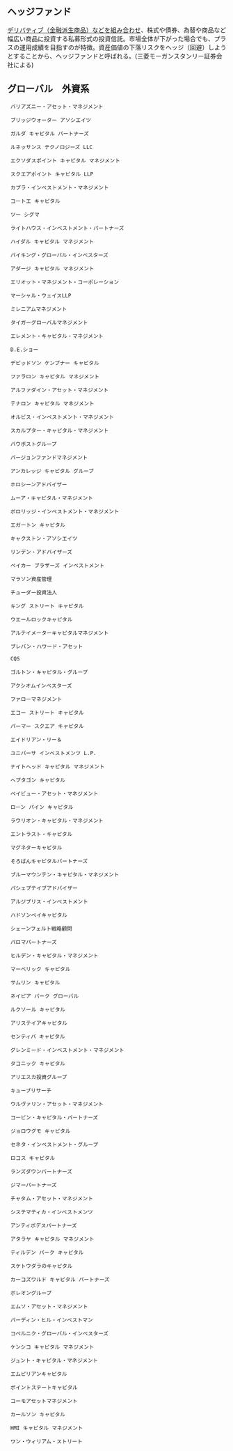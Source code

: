 ## ヘッジファンド
[デリバティブ（金融派生商品）などを組み合わせ](https://www.sc.mufg.jp/learn/terms/he/003.html)、株式や債券、為替や商品など幅広い商品に投資する私募形式の投資信託。市場全体が下がった場合でも、プラスの運用成績を目指すのが特徴。資産価値の下落リスクをヘッジ（回避）しようとすることから、ヘッジファンドと呼ばれる。(三菱モーガンスタンリー証券会社による)

## グローバル　外資系
     バリアズニー・アセット・マネジメント　
     
     ブリッジウォーター アソシエイツ 

     ガルダ キャピタル パートナーズ

     ルネッサンス テクノロジーズ LLC

     エクソダスポイント キャピタル マネジメント

     スクエアポイント キャピタル LLP

     カプラ・インベストメント・マネジメント

     コートエ キャピタル

     ツー シグマ 

     ライトハウス・インベストメント・パートナーズ

     ハイダル キャピタル マネジメント

     バイキング・グローバル・インベスターズ

     アダージ キャピタル マネジメント

     エリオット・マネジメント・コーポレーション

     マーシャル・ウェイスLLP

     ミレニアムマネジメント

     タイガーグローバルマネジメント

     エレメント・キャピタル・マネジメント

     D.E.ショー

     デビッドソン ケンプナー キャピタル

     ファラロン キャピタル マネジメント

     アルファダイン・アセット・マネジメント

     テナロン キャピタル マネジメント

     オルビス・インベストメント・マネジメント

     スカルプター・キャピタル・マネジメント

     バウポストグループ

     バージョンファンドマネジメント

     アンカレッジ キャピタル グループ

     ホロシーンアドバイザー

     ムーア・キャピタル・マネジメント

     ボロリッジ・インベストメント・マネジメント

     エガートン キャピタル

     キャクストン・アソシエイツ

     リンデン・アドバイザーズ

     ベイカー ブラザーズ インベストメント

     マラソン資産管理

     チューダー投資法人

     キング ストリート キャピタル

     ウエールロックキャピタル

     アルテイメーターキャピタルマネジメント

     ブレバン・ハワード・アセット

     CQS

     ゴルトン・キャピタル・グループ

     アクシオムインベスターズ

     ファローマネジメント

     エコー ストリート キャピタル

     パーマー スクエア キャピタル

     エイドリアン・リー＆

     ユニバーサ インベストメンツ L.P.

     ナイトヘッド キャピタル マネジメント

     ヘプタゴン キャピタル

     ベイビュー・アセット・マネジメント

     ローン パイン キャピタル

     ラウリオン・キャピタル・マネジメント

     エントラスト・キャピタル

     マグネターキャピタル

     そろばんキャピタルパートナーズ

     ブルーマウンテン・キャピタル・マネジメント

     パシェプテイブアドバイザー

     アルジブリス・インベストメント

     ハドソンベイキャピタル

     シェーンフェルト戦略顧問

     パロマパートナーズ

     ヒルデン・キャピタル・マネジメント

     マーベリック キャピタル

     サムリン キャピタル

     ネイピア パーク グローバル

     ルクソール キャピタル

     アリステイアキャピタル

     センティバ キャピタル

     グレンミード・インベストメント・マネジメント

     タコニック キャピタル

     アリエスカ投資グループ

     キューブリサーチ

     ウルヴァリン・アセット・マネジメント

     コービン・キャピタル・パートナーズ

     ジョロウグモ キャピタル

     セネタ・インベストメント・グループ

     ロコス キャピタル

     ランズダウンパートナーズ

     ジマーパートナーズ

     チャタム・アセット・マネジメント

     システマティカ・インベストメンツ

     アンティポデスパートナーズ

     アタラヤ キャピタル マネジメント

     ティルデン パーク キャピタル

     スケトウダラのキャピタル

     カーコズワルド キャピタル パートナーズ

     ボレオングループ

     エムソ・アセット・マネジメント

     バーディン・ヒル・インベストマン

     コペルニク・グローバル・インベスターズ

     ケンシコ キャピタル マネジメント

     ジュント・キャピタル・マネジメント

     エムピリアンキャピタル

     ポイントステートキャピタル

     コーモアセットマネジメント

     カールソン キャピタル

     HMI キャピタル マネジメント

     ワン・ウィリアム・ストリート
